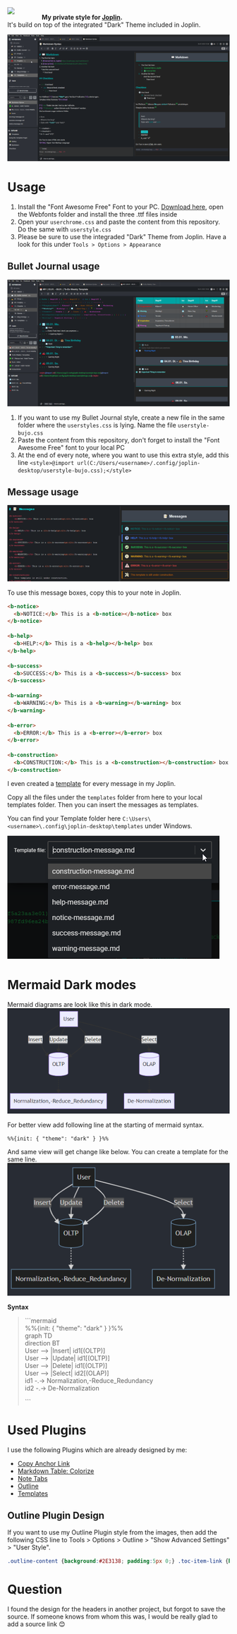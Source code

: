 <img width="64" src="https://raw.githubusercontent.com/laurent22/joplin/dev/Assets/LinuxIcons/256x256.png" align="left" style="padding:0 1em 1em 0" />

**My private style for [Joplin](https://joplinapp.org).**<br />
It's build on top of the integrated "Dark" Theme included in Joplin.

![Screenshot Joplin](/assets/screenshot1.png)

# Usage

1. Install the "Font Awesome Free" Font to your PC. [Download here](https://fontawesome.com/how-to-use/on-the-web/setup/hosting-font-awesome-yourself), open the Webfonts folder and install the three .ttf files inside
2. Open your `userchrome.css` and paste the content from this repository. Do the same with `userstyle.css`
3. Please be sure to use the integraded "Dark" Theme from Joplin. Have a look for this under `Tools > Options > Appearance`

## Bullet Journal usage

![Screenshot Joplin](/assets/screenshot2.png)

1. If you want to use my Bullet Journal style, create a new file in the same folder where the `userstyles.css` is lying. Name the file `userstyle-bujo.css`
2. Paste the content from this repository, don't forget to install the "Font Awesome Free" font to your local PC
3. At the end of every note, where you want to use this extra style, add this line `<style>@import url(C:/Users/<username>/.config/joplin-desktop/userstyle-bujo.css);</style>`

## Message usage

![Screenshot Joplin](/assets/screenshot3.png)

To use this message boxes, copy this to your note in Joplin.

```html
<b-notice>
  <b>NOTICE:</b> This is a <b-notice></b-notice> box
</b-notice>

<b-help>
  <b>HELP:</b> This is a <b-help></b-help> box
</b-help>

<b-success>
  <b>SUCCESS:</b> This is a <b-success></b-success> box
</b-success>

<b-warning>
  <b>WARNING:</b> This is a <b-warning></b-warning> box
</b-warning>

<b-error>
  <b>ERROR:</b> This is a <b-error></b-error> box
</b-error>

<b-construction>
  <b>CONSTRUCTION:</b> This is a <b-construction></b-construction> box.
</b-construction>
```

I even created a [template](https://joplinapp.org/#note-templates) for every message in my Joplin.

Copy all the files under the `templates` folder from here to your local templates folder. Then you can insert the messages as templates.

You can find your Template folder here `C:\Users\<username>\.config\joplin-desktop\templates` under Windows.

![Template Messages](/assets/template_messages.png)

# Mermaid Dark modes

Mermaid diagrams are look like this in dark mode.
![Template Messages](/assets/SimpleDark.png)

For better view add following line at the starting of mermaid syntax.

```
%%{init: { "theme": "dark" } }%%
```

And same view will get change like below. You can create a template for the same line.
![Template Messages](/assets/ReadyMadeDark.png)

**Syntax**

> <span>```</span>mermaid <br/>
> %%{init: { "theme": "dark" } }%% <br/>
> graph TD <br/>
> direction BT <br/>
> User --> |Insert| id1[(OLTP)] <br/>
> User --> |Update| id1[(OLTP)] <br/>
> User --> |Delete| id1[(OLTP)] <br/>
> User --> |Select| id2[(OLAP)] <br/>
> id1 -.-> Normalization,-Reduce_Redundancy <br/>
> id2 -.-> De-Normalization <br/>
>
> <p>```</p>

# Used Plugins

I use the following Plugins which are already designed by me:

- [Copy Anchor Link](https://github.com/hieuthi/joplin-plugin-copy-anchor-link)
- [Markdown Table: Colorize](https://github.com/hieuthi/joplin-plugin-markdown-table-colorize)
- [Note Tabs](https://github.com/benji300/joplin-note-tabs)
- [Outline](https://github.com/cqroot/joplin-outline)
- [Templates](https://github.com/joplin/plugin-templates)

## Outline Plugin Design

If you want to use my Outline Plugin style from the images, then add the following CSS line to Tools > Options > Outline > "Show Advanced Settings" > "User Style".

```css
.outline-content {background:#2E3138; padding:5px 0;} .toc-item-link {height:34px; font-size:13px; display:flex !important; align-items:center; text-indent:-20px;} .toc-item-link > * {padding:0 0 0 12px;} .toc-item-link:hover {font-weight:normal; text-decoration:none; background:#4E4E4E; cursor:default;} a#header {color:#ffffff; height:30px; line-height:30px; padding:0 0 0 6px;} a#header::before {content:"\e917"; font-family:"icomoon" !important; font-size:18px; color:#ffffff; margin:0 8px 0 0; font-weight:300; top:3px; position:relative;}
```

# Question

I found the design for the headers in another project, but forgot to save the source. If someone knows from whom this was, I would be really glad to add a source link 😊
